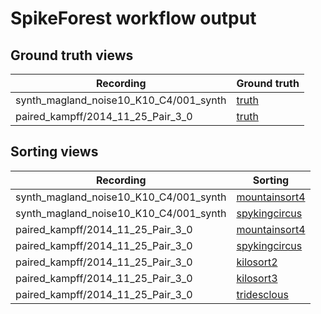 # SpikeForest workflow output

## Ground truth views

|Recording|Ground truth|
|-----|-----|
| synth_magland_noise10_K10_C4/001_synth | [truth](https://figurl.org/f?v=gs://figurl/spikesortingview-1&d=67a4c64df41763676fe19f73f51275ee5e6e8bbd&channel=flatiron1&label=synth_magland_noise10_K10_C4/001_synth%20true) |
| paired_kampff/2014_11_25_Pair_3_0 | [truth](https://figurl.org/f?v=gs://figurl/spikesortingview-1&d=ed1c5f2cd56aa9190627aefac262ce86e36da60b&channel=flatiron1&label=paired_kampff/2014_11_25_Pair_3_0%20true) |



## Sorting views

|Recording|Sorting|
|-----|-----|
| synth_magland_noise10_K10_C4/001_synth | [mountainsort4](https://figurl.org/f?v=gs://figurl/spikesortingview-1&d=41b81ff0f84aa55c90ea4c7b92e505cd457015a5&channel=flatiron1&label=synth_magland_noise10_K10_C4/001_synth%20mountainsort4) |
| synth_magland_noise10_K10_C4/001_synth | [spykingcircus](https://figurl.org/f?v=gs://figurl/spikesortingview-1&d=a5e79f206fcca51ed263136c72b3d9a38a345567&channel=flatiron1&label=synth_magland_noise10_K10_C4/001_synth%20spykingcircus) |
| paired_kampff/2014_11_25_Pair_3_0 | [mountainsort4](https://figurl.org/f?v=gs://figurl/spikesortingview-1&d=f9effc02db709251ecf3dae79b4206b665538b97&channel=flatiron1&label=paired_kampff/2014_11_25_Pair_3_0%20mountainsort4) |
| paired_kampff/2014_11_25_Pair_3_0 | [spykingcircus](https://figurl.org/f?v=gs://figurl/spikesortingview-1&d=9b4011dabae9ce1226efe19f11a84f8132f5308b&channel=flatiron1&label=paired_kampff/2014_11_25_Pair_3_0%20spykingcircus) |
| paired_kampff/2014_11_25_Pair_3_0 | [kilosort2](https://figurl.org/f?v=gs://figurl/spikesortingview-1&d=8ed4ef38a29c40441b6e1b9d538ebc86325e889d&channel=flatiron1&label=paired_kampff/2014_11_25_Pair_3_0%20kilosort2) |
| paired_kampff/2014_11_25_Pair_3_0 | [kilosort3](https://figurl.org/f?v=gs://figurl/spikesortingview-1&d=da6c1a358d3b5f03aaaab6e678905810e3e8e358&channel=flatiron1&label=paired_kampff/2014_11_25_Pair_3_0%20kilosort3) |
| paired_kampff/2014_11_25_Pair_3_0 | [tridesclous](https://figurl.org/f?v=gs://figurl/spikesortingview-1&d=39c1324fc0be82289c4878fd7a5a0787d510d1a4&channel=flatiron1&label=paired_kampff/2014_11_25_Pair_3_0%20tridesclous) |
